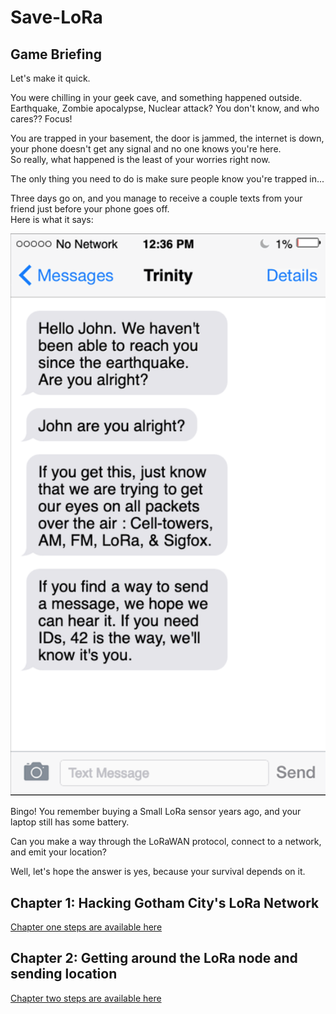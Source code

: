 # Save-LoRa

## Game Briefing

Let's make it quick.

You were chilling in your geek cave, and something happened outside.  
Earthquake, Zombie apocalypse, Nuclear attack? You don't know, and who cares?? Focus!  
    
You are trapped in your basement, the door is jammed, the internet is down, your phone doesn't get any signal and no one knows you're here.  
So really, what happened is the least of your worries right now.  

The only thing you need to do is make sure people know you're trapped in...  

Three days go on, and you manage to receive a couple texts from your friend just before your phone goes off.  
Here is what it says:

![Phone screenshot](/assets/trinity.png)

Bingo! You remember buying a Small LoRa sensor years ago, and your laptop still has some battery.

Can you make a way through the LoRaWAN protocol, connect to a network, and emit your location?

Well, let's hope the answer is yes, because your survival depends on it.


## Chapter 1: Hacking Gotham City's LoRa Network

[Chapter one steps are available here](./ch1-rescue-hacker.md)


## Chapter 2: Getting around the LoRa node and sending location

[Chapter two steps are available here](./ch2-geek-victim.md)
